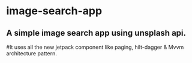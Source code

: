 # image-search-app

## A simple image search app using unsplash api.

#It uses all the new jetpack component like paging, hilt-dagger & Mvvm architecture pattern.
